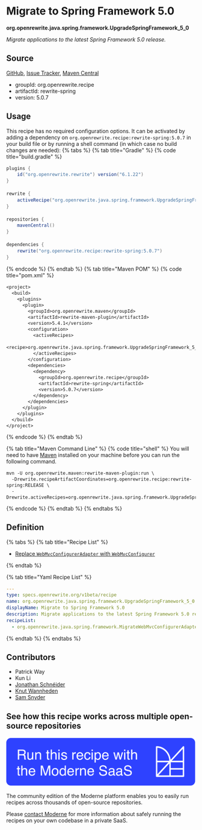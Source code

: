 # Migrate to Spring Framework 5.0

**org.openrewrite.java.spring.framework.UpgradeSpringFramework\_5\_0**

_Migrate applications to the latest Spring Framework 5.0 release._

## Source

[GitHub](https://github.com/openrewrite/rewrite-spring/blob/main/src/main/resources/META-INF/rewrite/spring-framework-50.yml), [Issue Tracker](https://github.com/openrewrite/rewrite-spring/issues), [Maven Central](https://central.sonatype.com/artifact/org.openrewrite.recipe/rewrite-spring/5.0.7/jar)

* groupId: org.openrewrite.recipe
* artifactId: rewrite-spring
* version: 5.0.7


## Usage

This recipe has no required configuration options. It can be activated by adding a dependency on `org.openrewrite.recipe:rewrite-spring:5.0.7` in your build file or by running a shell command (in which case no build changes are needed): 
{% tabs %}
{% tab title="Gradle" %}
{% code title="build.gradle" %}
```groovy
plugins {
    id("org.openrewrite.rewrite") version("6.1.22")
}

rewrite {
    activeRecipe("org.openrewrite.java.spring.framework.UpgradeSpringFramework_5_0")
}

repositories {
    mavenCentral()
}

dependencies {
    rewrite("org.openrewrite.recipe:rewrite-spring:5.0.7")
}
```
{% endcode %}
{% endtab %}
{% tab title="Maven POM" %}
{% code title="pom.xml" %}
```markup
<project>
  <build>
    <plugins>
      <plugin>
        <groupId>org.openrewrite.maven</groupId>
        <artifactId>rewrite-maven-plugin</artifactId>
        <version>5.4.1</version>
        <configuration>
          <activeRecipes>
            <recipe>org.openrewrite.java.spring.framework.UpgradeSpringFramework_5_0</recipe>
          </activeRecipes>
        </configuration>
        <dependencies>
          <dependency>
            <groupId>org.openrewrite.recipe</groupId>
            <artifactId>rewrite-spring</artifactId>
            <version>5.0.7</version>
          </dependency>
        </dependencies>
      </plugin>
    </plugins>
  </build>
</project>
```
{% endcode %}
{% endtab %}

{% tab title="Maven Command Line" %}
{% code title="shell" %}
You will need to have [Maven](https://maven.apache.org/download.cgi) installed on your machine before you can run the following command.

```shell
mvn -U org.openrewrite.maven:rewrite-maven-plugin:run \
  -Drewrite.recipeArtifactCoordinates=org.openrewrite.recipe:rewrite-spring:RELEASE \
  -Drewrite.activeRecipes=org.openrewrite.java.spring.framework.UpgradeSpringFramework_5_0
```
{% endcode %}
{% endtab %}
{% endtabs %}

## Definition

{% tabs %}
{% tab title="Recipe List" %}
* [Replace `WebMvcConfigurerAdapter` with `WebMvcConfigurer`](../../../java/spring/framework/migratewebmvcconfigureradapter.md)

{% endtab %}

{% tab title="Yaml Recipe List" %}
```yaml
---
type: specs.openrewrite.org/v1beta/recipe
name: org.openrewrite.java.spring.framework.UpgradeSpringFramework_5_0
displayName: Migrate to Spring Framework 5.0
description: Migrate applications to the latest Spring Framework 5.0 release.
recipeList:
  - org.openrewrite.java.spring.framework.MigrateWebMvcConfigurerAdapter

```
{% endtab %}
{% endtabs %}

## Contributors
* Patrick Way
* Kun Li
* [Jonathan Schnéider](mailto:jkschneider@gmail.com)
* [Knut Wannheden](mailto:knut@moderne.io)
* [Sam Snyder](mailto:sam@moderne.io)


## See how this recipe works across multiple open-source repositories

[![Moderne Link Image](/.gitbook/assets/ModerneRecipeButton.png)](https://app.moderne.io/recipes/org.openrewrite.java.spring.framework.UpgradeSpringFramework_5_0)

The community edition of the Moderne platform enables you to easily run recipes across thousands of open-source repositories.

Please [contact Moderne](https://moderne.io/product) for more information about safely running the recipes on your own codebase in a private SaaS.
